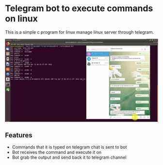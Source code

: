 # Telegram bot to execute commands on linux
This is a simple c program for linux manage linux server through telegram.

[![Watch the video](https://github.com/happyjongsoft/TelegramCommandBot/blob/master/Screenshot_TelegramCommandBot.png?raw=true)](https://www.youtube.com/watch?v=6EzYIuCphOc)
## Features
- Commands that it is typed on telegram chat is sent to bot
- Bot receives the command and execute it on
- Bot grab the output and send back it to telegram channel